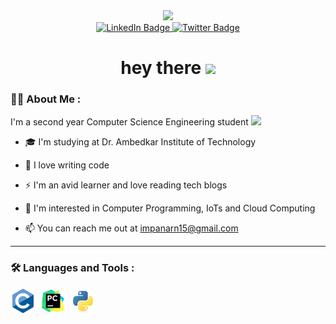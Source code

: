 <div id="header" align="center">
  <img src="https://media.giphy.com/media/M9gbBd9nbDrOTu1Mqx/giphy.gif" width="100"/>
</div>

<div id="badges" align="center">
  <a href="www.linkedin.com/in/impanar">
    <img src="https://img.shields.io/badge/LinkedIn-blue?style=for-the-badge&logo=linkedin&logoColor=white" alt="LinkedIn Badge"/>
  </a>
  <a href="https://twitter.com/impyrn">
    <img src="https://img.shields.io/badge/Twitter-blue?style=for-the-badge&logo=twitter&logoColor=white" alt="Twitter Badge"/>
  </a>
</div>
<h1 align="center">
  hey there
  <img src="https://media.giphy.com/media/hvRJCLFzcasrR4ia7z/giphy.gif" width="30px"/>
</h1>


### :woman_technologist: About Me :
I'm a second year Computer Science Engineering student <img src="https://media.giphy.com/media/WUlplcMpOCEmTGBtBW/giphy.gif" width="30">
- :mortar_board: I'm studying at Dr. Ambedkar Institute of Technology

- :seedling: I love writing code

- :zap: I'm an avid learner and love reading tech blogs

- :telescope: I'm interested in Computer Programming, IoTs and Cloud Computing

- :mailbox: You can reach me out at impanarn15@gmail.com
---

### :hammer_and_wrench: Languages and Tools :
<div>
  <img src="https://github.com/devicons/devicon/blob/master/icons/c/c-original.svg"title="C" alt="C" width="40" height="40"/>&nbsp;
  <img src="https://github.com/devicons/devicon/blob/master/icons/pycharm/pycharm-original.svg"title="Python" alt="Python" width="40" height="40"/>&nbsp;
  <img src="https://github.com/devicons/devicon/blob/master/icons/python/python-original.svg"title="Python" alt="Python" width="40" height="40"/>&nbsp;
  </div>
